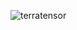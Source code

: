 ![terratensor](https://github.com/audetv/fct-search/assets/129882753/45c2ef5e-b90b-45f2-a6cd-90a8f66d39ba)

